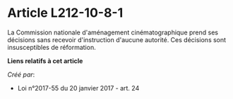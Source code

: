 # Article L212-10-8-1

La Commission nationale d'aménagement cinématographique prend ses décisions sans recevoir d'instruction d'aucune autorité.
Ces décisions sont insusceptibles de réformation.

**Liens relatifs à cet article**

_Créé par_:

  - Loi n°2017-55 du 20 janvier 2017 - art. 24
